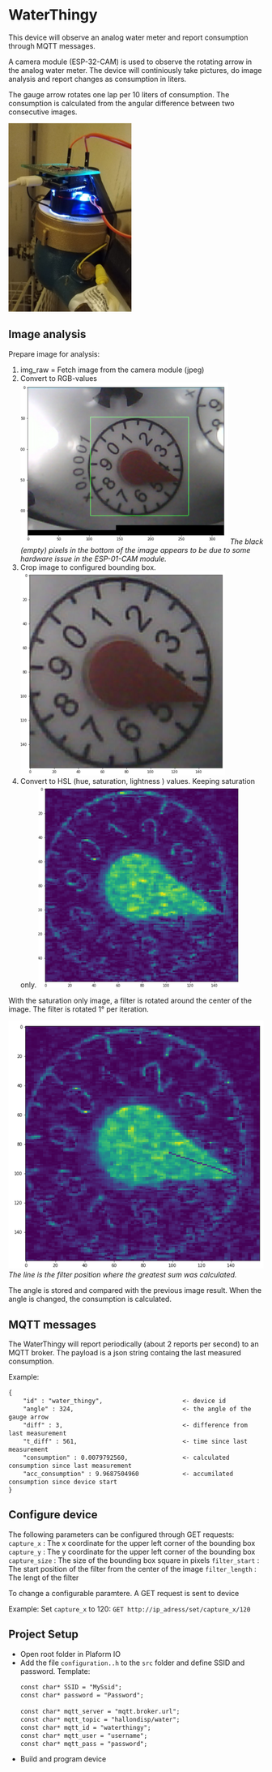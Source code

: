 # WaterThingy

This device will observe an analog water meter and report consumption through MQTT messages.

A camera module (ESP-32-CAM) is used to observe the rotating arrow in the analog water meter.
The device will continiously take pictures, do image analysis and report changes as consumption in liters.

The gauge arrow rotates one lap per 10 liters of consumption. The consumption is calculated from the angular difference between two consecutive images. 

![setup](setup.png)

## Image analysis
Prepare image for analysis:
1. img_raw = Fetch image from the camera module (jpeg)
2. Convert to RGB-values
![stage1](stage1.png)
*The black (empty) pixels in the bottom of the image appears to be due to some hardware issue in the ESP-01-CAM module.*
3. Crop image to configured bounding box.
![stage1](stage2.png)
4. Convert to HSL (hue, saturation, lightness ) values. Keeping saturation only.
![stage1](stage3.png)

With the saturation only image, a filter is rotated around the center of the image. The filter is rotated 1&deg; per iteration.

![](stage4.png)
*The line is the filter position where the greatest sum was calculated.*

The angle is stored and compared with the previous image result. When the angle is changed, the consumption is calculated.

## MQTT messages
The WaterThingy will report periodically (about 2 reports per second) to an MQTT broker. The payload is a json string containg the last measured consumption.

Example:
```
{ 
    "id" : "water_thingy",                      <- device id
    "angle" : 324,                              <- the angle of the gauge arrow
    "diff" : 3,                                 <- difference from last measurement 
    "t_diff" : 561,                             <- time since last measurement
    "consumption" : 0.0079792560,               <- calculated consumption since last measurement
    "acc_consumption" : 9.9687504960            <- accumilated consumption since device start
}
```

## Configure device
The following parameters can be configured through GET requests:
`capture_x` : The x coordinate for the upper left corner of the bounding box
`capture_y` : The y coordinate for the upper left corner of the bounding box
`capture_size` : The size of the bounding box square in pixels
`filter_start` : The start position of the filter from the center of the image
`filter_length` : The lengt of the filter

To change a configurable paramtere. A GET request is sent to device

Example:
Set `capture_x` to 120: `GET http://ip_adress/set/capture_x/120`

## Project Setup
- Open root folder in Plaform IO
- Add the file `configuration..h` to the `src` folder and define SSID and password.
  Template:
  ```
  const char* SSID = "MySsid";
  const char* password = "Password";

  const char* mqtt_server = "mqtt.broker.url";
  const char* mqtt_topic = "hallondisp/water";
  const char* mqtt_id = "waterthingy";
  const char* mqtt_user = "username";
  const char* mqtt_pass = "password";
  ```
- Build and program device


